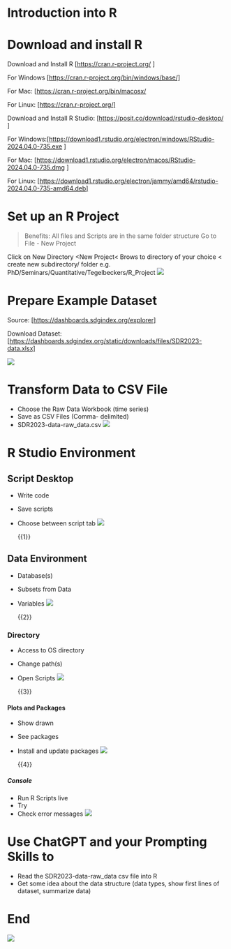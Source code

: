 <!--

author:   André Dietrich
email:    masub.makhdoom@ovgu.de
date:     17/03/2025
version:  30.0.0
language: en
narrator: UK English Female

repository: https://github.com/LiaScript/docs

logo:     img/logo.png

comment:  This document shall provide an entire compendium and course on the
          development of Open-courSes with [LiaScript](https://LiaScript.github.io).
          As the language and the systems grows, also this document will be updated.
          Feel free to fork or copy it, translations are very welcome...

script:   https://cdn.jsdelivr.net/chartist.js/latest/chartist.min.js
          https://felixhao28.github.io/JSCPP/dist/JSCPP.es5.min.js

link:     https://cdn.jsdelivr.net/chartist.js/latest/chartist.min.css

link:     https://cdnjs.cloudflare.com/ajax/libs/animate.css/4.1.1/animate.min.css

import:   https://raw.githubusercontent.com/liaTemplates/ABCjs/main/README.md

link:     https://fonts.googleapis.com/css2?family=Noto+Sans+Egyptian+Hieroglyphs
          https://fonts.googleapis.com/css2?family=Noto+Sans+Ogham

font:     Noto Sans Egyptian Hieroglyphs, Noto Sans Ogham
-->

# Introduction into R 
# Download and install R 

Download and Install R [https://cran.r-project.org/
]

For Windows [https://cran.r-project.org/bin/windows/base/] 

For Mac: [https://cran.r-project.org/bin/macosx/

For Linux: [https://cran.r-project.org/]

Download and Install R Studio: [https://posit.co/download/rstudio-desktop/
]

For Windows:[https://download1.rstudio.org/electron/windows/RStudio-2024.04.0-735.exe
]

For Mac: [https://download1.rstudio.org/electron/macos/RStudio-2024.04.0-735.dmg
]

For Linux: [https://download1.rstudio.org/electron/jammy/amd64/rstudio-2024.04.0-735-amd64.deb]


# Set up an R Project
>Benefits: All files and Scripts are in the same folder structure
Go to File - New Project

Click on New Directory <New Project<
 Brows to directory of your choice < create new subdirectory/ folder 
e.g. PhD/Seminars/Quantitative/Tegelbeckers/R_Project
![](https://github.com/61087/QR/blob/main/Screenshot.png?raw=true)

# Prepare Example Dataset

Source: [https://dashboards.sdgindex.org/explorer]

Download Dataset: [https://dashboards.sdgindex.org/static/downloads/files/SDR2023-data.xlsx]

![](https://github.com/61087/QR/blob/main/Screenshott.png?raw=true)

# Transform Data to CSV File

* Choose the Raw Data Workbook (time series)
* Save as CSV Files (Comma- delimited)
* SDR2023-data-raw_data.csv
![](https://github.com/61087/QR/blob/main/Picture1.png?raw=true)



# R Studio Environment

<div>

## Script Desktop

 * Write code
 * Save scripts 
* Choose between script tab
![](https://github.com/61087/QR/blob/main/Picture2.jpg?raw=true)

    {{1}}
## Data Environment
* Database(s)
* Subsets from Data
* Variables
![](https://github.com/61087/QR/blob/main/Picture3.jpg?raw=true)


    {{2}}

### Directory

* Access to OS directory
* Change path(s)
* Open Scripts
![](https://github.com/61087/QR/blob/main/Picture4.jpg?raw=true)

    {{3}}

#### Plots and Packages

* Show drawn 
* See packages
* Install and update packages
![](https://github.com/61087/QR/blob/main/Picture6.jpg?raw=true)


    {{4}}

##### Console

* Run R Scripts live
* Try 
* Check error messages
![](https://github.com/61087/QR/blob/main/Picture7.jpg?raw=true)

</div>

# Use ChatGPT and your Prompting Skills to
* Read the SDR2023-data-raw_data csv file into R
* Get some idea about the data structure (data types, show first lines of dataset, summarize data)

# End
![](https://github.com/61087/QR/blob/main/animated-thank-you-image-0038.gif?raw=true)














